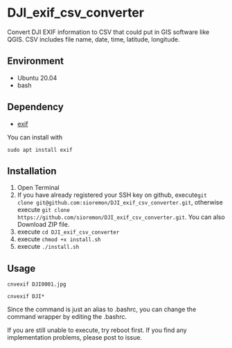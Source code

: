 # DJI_exif_csv_converter
Convert DJI EXIF information to CSV that could put in GIS software like QGIS. CSV includes file name, date, time, latitude, longitude.

## Environment
- Ubuntu 20.04
- bash
## Dependency
- [exif](https://packages.ubuntu.com/groovy/exif)  

You can install with 
```
sudo apt install exif
```

## Installation
1. Open Terminal
2. If you have already registered your SSH key on github, execute```git clone git@github.com:sioremon/DJI_exif_csv_converter.git```, otherwise execute ```git clone https://github.com/sioremon/DJI_exif_csv_converter.git```. You can also Download ZIP file.
3. execute ```cd DJI_exif_csv_converter```
4. execute ```chmod +x install.sh```
5. execute ```./install.sh```

## Usage
```
cnvexif DJI0001.jpg
```
```
cnvexif DJI* 
```
Since the command is just an alias to .bashrc, you can change the command wrapper by editing the .bashrc.  

If you are still unable to execute, try reboot first. If you find any implementation problems, please post to issue.

